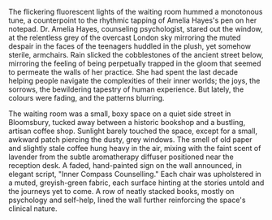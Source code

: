 The flickering fluorescent lights of the waiting room hummed a monotonous tune, a counterpoint to the rhythmic tapping of Amelia Hayes's pen on her notepad.  Dr. Amelia Hayes, counseling psychologist, stared out the window, at the relentless grey of the overcast London sky mirroring the muted despair in the faces of the teenagers huddled in the plush, yet somehow sterile, armchairs.  Rain slicked the cobblestones of the ancient street below, mirroring the feeling of being perpetually trapped in the gloom that seemed to permeate the walls of her practice.  She had spent the last decade helping people navigate the complexities of their inner worlds; the joys, the sorrows, the bewildering tapestry of human experience.  But lately, the colours were fading, and the patterns blurring.

The waiting room was a small, boxy space on a quiet side street in Bloomsbury, tucked away between a historic bookshop and a bustling, artisan coffee shop.  Sunlight barely touched the space, except for a small, awkward patch piercing the dusty, grey windows.  The smell of old paper and slightly stale coffee hung heavy in the air, mixing with the faint scent of lavender from the subtle aromatherapy diffuser positioned near the reception desk.  A faded, hand-painted sign on the wall announced, in elegant script, "Inner Compass Counselling."  Each chair was upholstered in a muted, greyish-green fabric, each surface hinting at the stories untold and the journeys yet to come.  A row of neatly stacked books, mostly on psychology and self-help, lined the wall further reinforcing the space's clinical nature.
